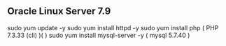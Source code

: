 ## Oracle Linux Server 7.9

sudo yum update -y
sudo yum install httpd -y
sudo yum install php ( PHP 7.3.33 (cli) )( )
sudo yum install mysql-server -y ( mysql 5.7.40 )


